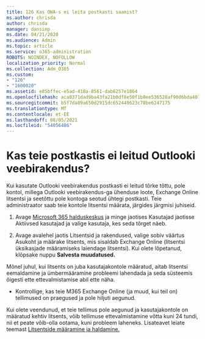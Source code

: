 ```yaml
---
title: 126 Kas OWA-s ei leita postkasti saamist?
ms.author: chrisda
author: chrisda
manager: dansimp
ms.date: 04/21/2020
ms.audience: Admin
ms.topic: article
ms.service: o365-administration
ROBOTS: NOINDEX, NOFOLLOW
localization_priority: Normal
ms.collection: Adm_O365
ms.custom:
- "126"
- "1600020"
ms.assetid: e85bffec-e5ad-418a-8561-dab6257e1864
ms.openlocfilehash: aca0371dad9ba43fa21b0df8e50f1b8ee536528af90d6bda401995c6e5796be4
ms.sourcegitcommit: b5f7da89a650d2915dc652449623c78be6247175
ms.translationtype: MT
ms.contentlocale: et-EE
ms.lasthandoff: 08/05/2021
ms.locfileid: "54056486"
---
```

# <a name="getting-a-mailbox-not-found-error-in-outlook-on-the-web"></a>Kas teie postkastis ei leitud Outlooki veebirakendus?

Kui kasutate Outlooki veebirakendus postkasti ei leitud tõrke  tõttu, pole kontol, millega Outlooki veebirakendus-ga ühenduse loote, Exchange Online litsentsi ja seetõttu pole kontoga seotud ühtegi postkasti. Teie administraator saab teie kontole litsentsi määrata, järgides järgmisi juhiseid.

1. Avage [Microsoft 365 halduskeskus](https://portal.office.com/adminportal/home#/homepage) ja minge jaotises  Kasutajad jaotisse Aktiivsed kasutajad ja valige kasutaja, kes seda tõrget näeb. 

2. Avage avalehel jaotis Litsentsid  ja rakendused, valige sobiv  väärtus Asukoht ja määrake litsents, mis sisaldab Exchange Online (litsentsi üksikasjade määramiseks laiendage litsentsi). Kui olete lõpetanud, klõpsake nuppu **Salvesta muudatused.**

Mõnel juhul, kui litsents on juba kasutajakontole määratud, aitab litsentsi eemaldamine ja ümbermääramine probleemi lahendada ja seda süsteemis õigesti ette ettevalmistamise abil ette näha. 

- Kontrollige, kas teie M365 Exchange Online (ja muud, kui teil on) tellimused on praegused ja pole hiljuti aegunud.

Kui olete veendunud, et teie tellimus pole aegunud ja kasutajakontole on määratud kehtiv litsents, võib tellimuse ettevalmistamine võtta kuni 24 tundi, nii et peate võib-olla ootama, kuni probleem laheneks. Lisateavet leiate teemast [Litsentside määramine ja haldamine.](https://docs.microsoft.com/deployoffice/overview-licensing-activation-microsoft-365-apps#assign-and-manage-licenses)